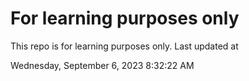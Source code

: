 # For learning purposes only
This repo is for learning purposes only.
Last updated at

Wednesday, September 6, 2023 8:32:22 AM

